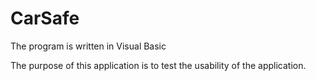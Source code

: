 # CarSafe
The program is written in Visual Basic 

The purpose of this application is to test the usability of the application. 

